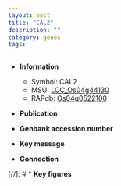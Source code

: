 ```yaml
---
layout: post
title: "CAL2"
description: ""
category: genes
tags: 
---
```


* **Information**  
    + Symbol: CAL2  
    + MSU: [LOC_Os04g44130](http://rice.uga.edu/cgi-bin/ORF_infopage.cgi?orf=LOC_Os04g44130)  
    + RAPdb: [Os04g0522100](http://rapdb.dna.affrc.go.jp/viewer/gbrowse_details/irgsp1?name=Os04g0522100)  

* **Publication**  

* **Genbank accession number**  

* **Key message**  

* **Connection**  

[//]: # * **Key figures**  


